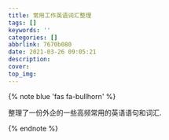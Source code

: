 ```yaml
---
title: 常用工作英语词汇整理
tags: []
keywords: ''
categories: []
abbrlink: 7670b080
date: 2021-03-26 09:05:21
description:
cover:
top_img:
---
```


{% note blue 'fas fa-bullhorn' %}

整理了一份外企的一些高频常用的英语语句和词汇.

{% endnote %}